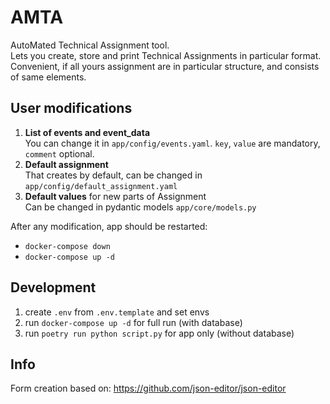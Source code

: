 # AMTA

AutoMated Technical Assignment tool.<br>
Lets you create, store and print Technical Assignments in particular format.<br>
Convenient, if all yours assignment are in particular structure, and consists of same elements.

## User modifications

1. **List of events and event_data** <br>
   You can change it in `app/config/events.yaml`. `key`, `value` are mandatory, `comment` optional.
2. **Default assignment** <br>
   That creates by default, can be changed in `app/config/default_assignment.yaml`
3. **Default values** for new parts of Assignment <br>
   Can be changed in pydantic models `app/core/models.py`

After any modification, app should be restarted:
- `docker-compose down`
- `docker-compose up -d`

## Development

1. create `.env` from `.env.template` and set envs
2. run `docker-compose up -d` for full run (with database)
3. run `poetry run python script.py` for app only (without database)

## Info

Form creation based on: https://github.com/json-editor/json-editor
